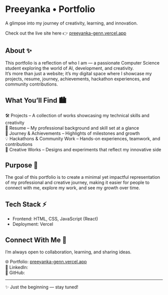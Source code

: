 # Preeyanka • Portfolio  

A glimpse into my journey of creativity, learning, and innovation.

Check out the live site here 👉 [preeyanka-genn.vercel.app](https://preeyanka-genn.vercel.app/)  


## About ✨  
This portfolio is a reflection of who I am — a passionate Computer Science student exploring the world of AI, development, and creativity.  
It’s more than just a website; it’s my digital space where I showcase my projects, resume, journey, achievements, hackathon experiences, and community contributions.  


## What You’ll Find 🏙️  
🛠 Projects – A collection of works showcasing my technical skills and creativity  
📄 Resume – My professional background and skill set at a glance  
🌱 Journey & Achievements – Highlights of milestones and growth  
💡 Hackathons & Community Work – Hands-on experiences, teamwork, and contributions  
🎨 Creative Works – Designs and experiments that reflect my innovative side  


## Purpose 🎯  
The goal of this portfolio is to create a minimal yet impactful representation of my professional and creative journey, making it easier for people to connect with me, explore my work, and see my growth over time.  


## Tech Stack ⚡  
- Frontend: HTML, CSS, JavaScript (React)  
- Deployment: Vercel  


## Connect With Me 🤝  
I’m always open to collaboration, learning, and sharing ideas.  

🌐 Portfolio: [preeyanka-genn.vercel.app](https://preeyanka-genn.vercel.app/)  
💼 LinkedIn:  
🐙 GitHub:  


---

✨ Just the beginning — stay tuned!  
